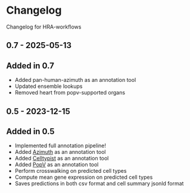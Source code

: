 # Changelog
Changelog for HRA-workflows

## 0.7 - 2025-05-13

## Added in 0.7
- Added pan-human-azimuth as an annotation tool
- Updated ensemble lookups
- Removed heart from popv-supported organs

## 0.5 - 2023-12-15

## Added in 0.5
- Implemented full annotation pipeline!
- Added [Azimuth](https://github.com/satijalab/azimuth) as an annotation tool
- Added [Celltypist](https://github.com/Teichlab/celltypist) as an annotation tool
- Added [PopV](https://github.com/YosefLab/PopV/tree/main) as an annotation tool
- Perform crosswalking on predicted cell types
- Compute mean gene expression on predicted cell types
- Saves predictions in both csv format and cell summary jsonld format
